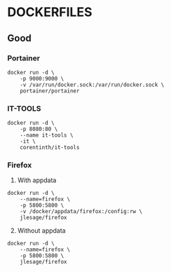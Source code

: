 # DOCKERFILES

## Good 

### Portainer 
```
docker run -d \
	-p 9000:9000 \
  	-v /var/run/docker.sock:/var/run/docker.sock \
  	portainer/portainer
```


### IT-TOOLS
```
docker run -d \
	-p 8080:80 \
	--name it-tools \
	-it \
	corentinth/it-tools
```

### Firefox

1. With appdata
```
docker run -d \
    --name=firefox \
    -p 5800:5800 \
    -v /docker/appdata/firefox:/config:rw \
    jlesage/firefox
```

2. Without appdata
```
docker run -d \
    --name=firefox \
    -p 5800:5800 \
    jlesage/firefox
```
